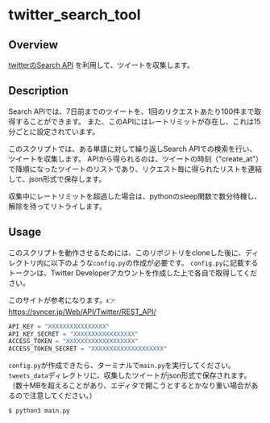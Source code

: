 # twitter_search_tool

## Overview

[twitterのSearch API](https://developer.twitter.com/ja) を利用して、ツイートを収集します。

## Description

Search APIでは、7日前までのツイートを、1回のリクエストあたり100件まで取得することができます。
また、このAPIにはレートリミットが存在し、これは15分ごとに設定されています。

このスクリプトでは、ある単語に対して繰り返しSearch APIでの検索を行い、ツイートを収集します。
APIから得られるのは、ツイートの時刻（"create_at"）で降順になったツイートのリストであり、リクエスト毎に得られたリストを連結して、json形式で保存します。

収集中にレートリミットを超過した場合は、pythonのsleep関数で数分待機し、解除を待ってリトライします。

## Usage

このスクリプトを動作させるためには、このリポジトリをcloneした後に、ディレクトリ内に以下のような`config.py`の作成が必要です。
`config.py`に記載するトークンは、Twitter Developerアカウントを作成した上で各自で取得してください。

このサイトが参考になります。:point_right: https://syncer.jp/Web/API/Twitter/REST_API/

```python
API_KEY = "XXXXXXXXXXXXXXXX"
API_KEY_SECRET = "XXXXXXXXXXXXXXXXX"
ACCESS_TOKEN = "XXXXXXXXXXXXXXXXXXX"
ACCESS_TOKEN_SECRET = "XXXXXXXXXXXXXXXXXXXX"

```

`config.py`が作成できたら、ターミナルで`main.py`を実行してください。
`tweets_data`ディレクトリに、収集したツイートがjson形式で保存されます。
（数十MBを超えることがあり、エディタで開こうとするとかなり重い場合があるので注意してください。）

```
$ python3 main.py
```

